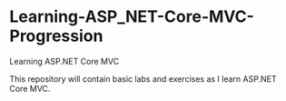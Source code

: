 # Learning-ASP_NET-Core-MVC-Progression
Learning ASP.NET Core MVC

This repository will contain basic labs and exercises as I learn ASP.NET Core MVC.
